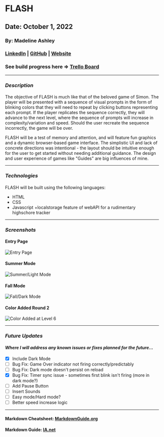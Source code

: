 # **FLASH**

## Date: October 1, 2022

### By: Madeline Ashley

### [LinkedIn](https://www.linkedin.com/in/madeline-ashley-11a4413a/) | [GitHub](https://github.com/mashbash2150) | [Website](helloflash.surge.sh)


### See build progress here => [Trello Board](https://trello.com/b/apgkHip6/game-name-tbd-project-one)
---

### **_Description_**

#### 
The objective of FLASH is much like that of the beloved game of Simon.  The player will be presented with a sequence of visual prompts in the form of blinking colors that they will need to repeat by clicking buttons representing each prompt. If the player replicates the sequence correctly, they will advance to the next level, where the sequence of prompts will increase in complexity/variation and speed.  Should the user recreate the sequence incorrectly, the game will be over. 


FLASH will be a test of memory and attention, and will feature fun graphics and a dynamic browser-based game interface.   The simplistic UI and lack of concrete directions was intentional - the layout should be intuitive enough for the user to get started without needing additional guidance.  The design and user experience of games like "Guides" are big influences of mine. 


---

### **_Technologies_**

####

FLASH will be built using the following languages: 

- HTML
- CSS
- Javascript
    +localstorage feature of webAPI for a rudimentary highschore tracker


---

### **_Screenshots_**

#### 

#### **Entry Page**

![Entry Page](Images/Screen%20Shot%202022-10-06%20at%2010.17.36%20AM.png)

#### **Summer Mode**

![Summer/Light Mode](Images/Screen%20Shot%202022-10-06%20at%2010.18.02%20AM.png)

#### **Fall Mode**
![Fall/Dark Mode](Images/Screen%20Shot%202022-10-06%20at%2010.18.18%20AM.png)

#### **Color Added Round 2**
![Color Added at Level 6](Images/Screen%20Shot%202022-10-06%20at%2010.26.41%20AM.png)

---

### **_Future Updates_**

#### _Where I will address any known issues or fixes planned for the future..._

- [x] Include Dark Mode 
- [ ] Bug Fix: Game Over indicator not firing correctly/predictably
- [ ] Bug Fix: Dark mode doesn't persist on reload
- [X] Bug Fix: Timer sync issue - sometimes first blink isn't firing (more in dark mode?)
- [ ] Add Pause Button
- [ ] Insert Sounds
- [ ] Easy mode/Hard mode?
- [ ] Better speed increase logic

---





#### Markdown Cheatsheet: [MarkdownGuide.org](https://www.markdownguide.org/cheat-sheet/)

#### Markdown Guide: [IA.net](https://ia.net/writer/support/general/markdown-guide)


